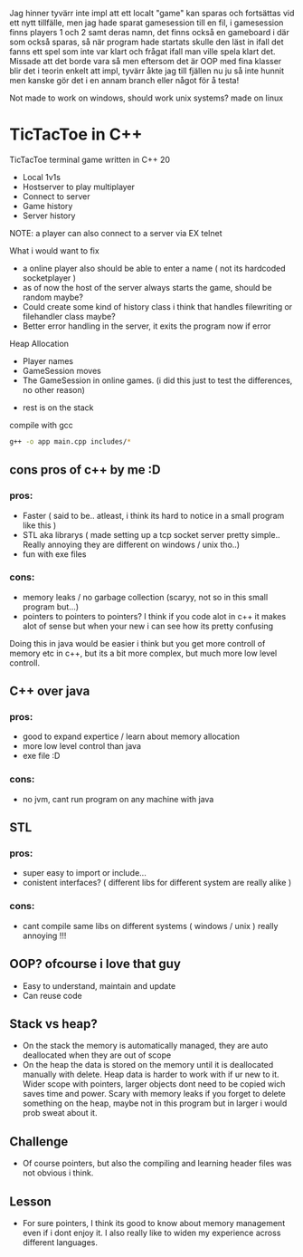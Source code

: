 Jag hinner tyvärr inte impl att ett localt "game" kan sparas och fortsättas vid ett nytt tillfälle, men jag hade sparat gamesession till en fil, i gamesession finns players 1 och 2 samt deras namn, det finns också en gameboard i där som också sparas, så när program hade startats skulle den läst in ifall det fanns ett spel som inte var klart och frågat ifall man ville spela klart det. Missade att det borde vara så men eftersom det är OOP med fina klasser blir det i teorin enkelt att impl, tyvärr åkte jag till fjällen nu ju så inte hunnit men kanske gör det i en annam branch eller något för å testa!

Not made to work on windows, should work unix systems? made on linux 

# TicTacToe in C++

TicTacToe terminal game written in C++ 20
* Local 1v1s
* Hostserver to play multiplayer
* Connect to server
* Game history
* Server history


NOTE: a player can also connect to a server via EX telnet

 
What i would want to fix
* a online player also should be able to enter a name ( not its hardcoded socketplayer )
* as of now the host of the server always starts the game, should be random maybe?
* Could create some kind of history class i think that handles filewriting or filehandler class maybe?
* Better error handling in the server, it exits the program now if error


Heap Allocation
* Player names
* GameSession moves
* The GameSession in online games. (i did this just to test the differences, no other reason)
- rest is on the stack


compile with gcc
```bash
g++ -o app main.cpp includes/*

```


## cons pros of c++ by me :D
### pros:
* Faster ( said to be.. atleast, i think its hard to notice in a small program like this )
* STL aka librarys ( made setting up a tcp socket server pretty simple.. Really annoying they are different on windows / unix tho..)
* fun with exe files
### cons:
* memory leaks / no garbage collection (scaryy, not so in this small program but...)
* pointers to pointers to pointers? I think if you code alot in c++ it makes alot of sense but when your new i can see how its pretty confusing


Doing this in java would be easier i think but you get more controll of memory etc in c++, but its a bit more complex, but much more low level controll.

## C++ over java
### pros:
* good to expand expertice / learn about memory allocation
* more low level control than java
* exe file :D
### cons:
* no jvm, cant run program on any machine with java


## STL
### pros:
* super easy to import or include...
* conistent interfaces? ( different libs for different system are really alike )
### cons:
* cant compile same libs on different systems ( windows / unix ) really annoying !!!


## OOP? ofcourse i love that guy
* Easy to understand, maintain and update
* Can reuse code

## Stack vs heap?
* On the stack the memory is automatically managed, they are auto deallocated when they are out of scope
* On the heap the data is stored on the memory until it is deallocated manually with delete. Heap data is harder to work with if ur new to it. Wider scope with pointers, larger objects dont need to be copied wich saves time and power. Scary with memory leaks if you forget to delete something on the heap, maybe not in this program but in larger i would prob sweat about it.

## Challenge
* Of course pointers, but also the compiling and learning header files was not obvious i think.

## Lesson
* For sure pointers, I think its good to know about memory management even if i dont enjoy it. I also really like to widen my experience across different languages.
